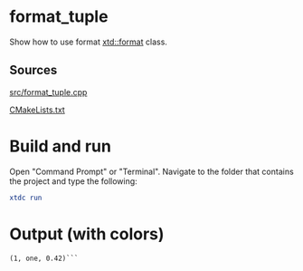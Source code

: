 # format_tuple

Show how to use format [xtd::format](../../../../src/xtd.core/include/xtd/format.h) class.

## Sources

[src/format_tuple.cpp](src/format_tuple.cpp)

[CMakeLists.txt](CMakeLists.txt)

# Build and run

Open "Command Prompt" or "Terminal". Navigate to the folder that contains the project and type the following:

```cmake
xtdc run
```

# Output (with colors)

```
(1, one, 0.42)```


